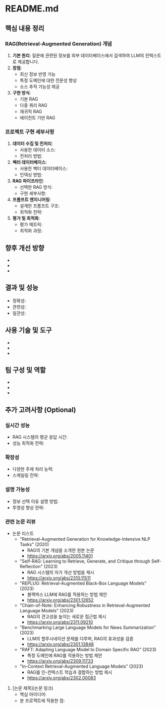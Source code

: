 # README.md

## 핵심 내용 정리

### RAG(Retrieval-Augmented Generation) 개념

1. **기본 원리**: 질문에 관련된 정보를 외부 데이터베이스에서 검색하여 LLM의 컨텍스트로 제공합니다.
2. **장점**:
    - 최신 정보 반영 가능
    - 특정 도메인에 대한 전문성 향상
    - 소스 추적 가능성 제공
3. **구현 방식**:
    - 기본 RAG
    - 다중 쿼리 RAG
    - 재귀적 RAG
    - 에이전트 기반 RAG

### 프로젝트 구현 세부사항

1. **데이터 수집 및 전처리**:
    - 사용한 데이터 소스:
    - 전처리 방법:
2. **벡터 데이터베이스**:
    - 사용한 벡터 데이터베이스:
    - 인덱싱 방법:
3. **RAG 파이프라인**:
    - 선택한 RAG 방식:
    - 구현 세부사항:
4. **프롬프트 엔지니어링**:
    - 설계한 프롬프트 구조:
    - 최적화 전략:
5. **평가 및 최적화**:
    - 평가 메트릭:
    - 최적화 과정:

## 향후 개선 방향

- 
- 
- 

## 결과 및 성능

- 정확성:
- 관련성:
- 일관성:

## 사용 기술 및 도구

- 
- 
- 

## 팀 구성 및 역할

- 
- 
- 

## 추가 고려사항 (Optional)

### 실시간 성능

- RAG 시스템의 평균 응답 시간:
- 성능 최적화 전략:

### 확장성

- 다양한 주제 처리 능력:
- 스케일링 전략:

### 설명 가능성

- 정보 선택 이유 설명 방법:
- 투명성 향상 전략:

### 관련 논문 리뷰

- 논문 리스트
    - "Retrieval-Augmented Generation for Knowledge-Intensive NLP Tasks" (2020)
        - RAG의 기본 개념을 소개한 원본 논문
        - https://arxiv.org/abs/2005.11401
    - "Self-RAG: Learning to Retrieve, Generate, and Critique through Self-Reflection" (2023)
        - RAG 시스템의 자가 개선 방법을 제시
        - https://arxiv.org/abs/2310.11511
    - "REPLUG: Retrieval-Augmented Black-Box Language Models" (2023)
        - 블랙박스 LLM에 RAG를 적용하는 방법 제안
        - https://arxiv.org/abs/2301.12652
    - "Chain-of-Note: Enhancing Robustness in Retrieval-Augmented Language Models" (2023)
        - RAG의 견고성을 높이는 새로운 접근법 제시
        - https://arxiv.org/abs/2311.09210
    - "Benchmarking Large Language Models for News Summarization" (2023)
        - LLM의 할루시네이션 문제를 다루며, RAG의 효과성을 검증
        - https://arxiv.org/abs/2301.13848
    - "RAFT: Adapting Language Model to Domain Specific RAG" (2023)
        - 특정 도메인에 RAG를 적용하는 방법 제안
        - https://arxiv.org/abs/2309.11733
    - "In-Context Retrieval-Augmented Language Models" (2023)
        - RAG를 인-컨텍스트 학습과 결합하는 방법 제시
        - https://arxiv.org/abs/2302.00083
1. [논문 제목](논문 링크)
    - 핵심 아이디어:
    - 본 프로젝트에 적용한 점:
